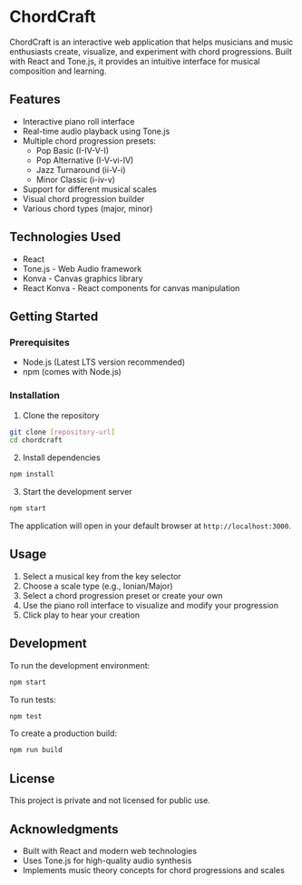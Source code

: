 # ChordCraft

ChordCraft is an interactive web application that helps musicians and music enthusiasts create, visualize, and experiment with chord progressions. Built with React and Tone.js, it provides an intuitive interface for musical composition and learning.

## Features

- Interactive piano roll interface
- Real-time audio playback using Tone.js
- Multiple chord progression presets:
  - Pop Basic (I-IV-V-I)
  - Pop Alternative (I-V-vi-IV)
  - Jazz Turnaround (ii-V-i)
  - Minor Classic (i-iv-v)
- Support for different musical scales
- Visual chord progression builder
- Various chord types (major, minor)

## Technologies Used

- React
- Tone.js - Web Audio framework
- Konva - Canvas graphics library
- React Konva - React components for canvas manipulation

## Getting Started

### Prerequisites

- Node.js (Latest LTS version recommended)
- npm (comes with Node.js)

### Installation

1. Clone the repository
```bash
git clone [repository-url]
cd chordcraft
```

2. Install dependencies
```bash
npm install
```

3. Start the development server
```bash
npm start
```

The application will open in your default browser at `http://localhost:3000`.

## Usage

1. Select a musical key from the key selector
2. Choose a scale type (e.g., Ionian/Major)
3. Select a chord progression preset or create your own
4. Use the piano roll interface to visualize and modify your progression
5. Click play to hear your creation

## Development

To run the development environment:
```bash
npm start
```

To run tests:
```bash
npm test
```

To create a production build:
```bash
npm run build
```

## License

This project is private and not licensed for public use.

## Acknowledgments

- Built with React and modern web technologies
- Uses Tone.js for high-quality audio synthesis
- Implements music theory concepts for chord progressions and scales
